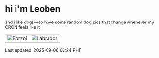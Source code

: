 # hi i'm Leoben

and i like dogs—so have some random dog pics that change whenever my CRON feels like it

|  |  |
|--------|----------|
| ![Borzoi](https://random-dog-vercel.vercel.app/api/random-borzoi?v=1757100293) | ![Labrador](https://random-dog-vercel.vercel.app/api/random-labrador?v=1757100293) |

Last updated: 2025-09-06 03:24 PHT
